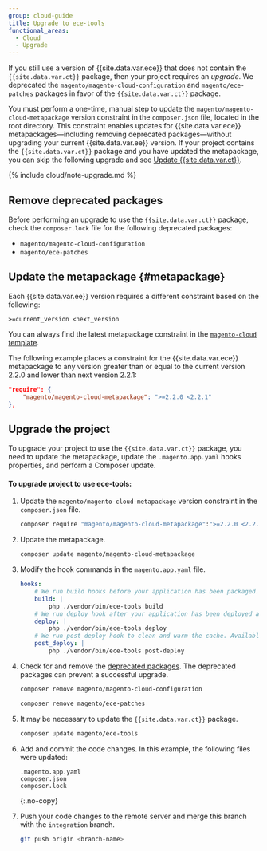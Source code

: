 ```yaml
---
group: cloud-guide
title: Upgrade to ece-tools
functional_areas:
  - Cloud
  - Upgrade
---
```

If you still use a version of {{site.data.var.ece}} that does not contain the `{{site.data.var.ct}}` package, then your project requires an _upgrade_. We deprecated the `magento/magento-cloud-configuration` and `magento/ece-patches` packages in favor of the `{{site.data.var.ct}}` package.

You must perform a one-time, manual step to update the `magento/magento-cloud-metapackage` version constraint in the `composer.json` file, located in the root directory. This constraint enables updates for {{site.data.var.ece}} metapackages—including removing deprecated packages—without upgrading your current {{site.data.var.ee}} version. If your project contains the `{{site.data.var.ct}}` package and you have updated the metapackage, you can skip the following upgrade and see [Update {{site.data.var.ct}}]({{page.baseurl}}/cloud/project/ece-tools-update.html).

{% include cloud/note-upgrade.md %}

## Remove deprecated packages

Before performing an upgrade to use the `{{site.data.var.ct}}` package, check the `composer.lock` file for the following deprecated packages:

-  `magento/magento-cloud-configuration`
-  `magento/ece-patches`

## Update the metapackage {#metapackage}

Each {{site.data.var.ee}} version requires a different constraint based on the following:

```terminal
>=current_version <next_version
```

You can always find the latest metapackage constraint in the [`magento-cloud` template](https://github.com/magento/magento-cloud/blob/master/composer.json).

The following example places a constraint for the {{site.data.var.ece}} metapackage to any version greater than or equal to the current version 2.2.0 and lower than next version 2.2.1:

```json
"require": {
    "magento/magento-cloud-metapackage": ">=2.2.0 <2.2.1"
},
```

## Upgrade the project

To upgrade your project to use the `{{site.data.var.ct}}` package, you need to update the metapackage, update the `.magento.app.yaml` hooks properties, and perform a Composer update.

#### To upgrade project to use ece-tools:

1.  Update the `magento/magento-cloud-metapackage` version constraint in the `composer.json` file.

    ```bash
    composer require "magento/magento-cloud-metapackage":">=2.2.0 <2.2.1" --no-update
    ```

1.  Update the metapackage.

    ```bash
    composer update magento/magento-cloud-metapackage
    ```

1.  Modify the hook commands in the `magento.app.yaml` file.

    ```yaml
    hooks:
        # We run build hooks before your application has been packaged.
        build: |
            php ./vendor/bin/ece-tools build
        # We run deploy hook after your application has been deployed and started.
        deploy: |
            php ./vendor/bin/ece-tools deploy
        # We run post deploy hook to clean and warm the cache. Available with ECE-Tools 2002.0.10.
        post_deploy: |
            php ./vendor/bin/ece-tools post-deploy
    ```

1.  Check for and remove the [deprecated packages](#remove-deprecated-packages). The deprecated packages can prevent a successful upgrade.

    ```bash
    composer remove magento/magento-cloud-configuration
    ```

    ```bash
    composer remove magento/ece-patches
    ```

1.  It may be necessary to update the `{{site.data.var.ct}}` package.

    ```bash
    composer update magento/ece-tools
    ```

1.  Add and commit the code changes. In this example, the following files were updated:

    ```terminal
    .magento.app.yaml
    composer.json
    composer.lock
    ```
    {:.no-copy}

1.  Push your code changes to the remote server and merge this branch with the `integration` branch.

    ```bash
    git push origin <branch-name>
    ```
